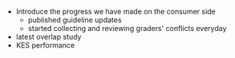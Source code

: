 - Introduce the progress we have made on the consumer side
	- published guideline updates
	- started collecting and reviewing graders' conflicts everyday
- latest overlap study
- KES performance